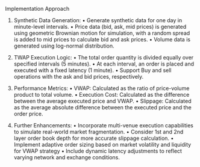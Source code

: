 Implementation Approach 

1.	Synthetic Data Generation:
•	Generate synthetic data for one day in minute-level intervals.
•	Price data (bid, ask, mid prices) is generated using geometric Brownian motion for simulation, with a random spread is added to mid prices to calculate bid and ask prices.
•	Volume data is generated using log-normal distribution.

2.	TWAP Execution Logic:
•	The total order quantity is divided equally over specified intervals (5 minutes).
•	At each interval, an order is placed and executed with a fixed latency (1 minute).
•	Support Buy and sell operations with the ask and bid prices, respectively.

3.	Performance Metrics:
•	VWAP: Calculated as the ratio of price-volume product to total volume.
•	Execution Cost: Calculated as the difference between the average executed price and VWAP.
•	Slippage: Calculated as the average absolute difference between the executed price and the order price.

4.	Further Enhancements:
•	Incorporate multi-venue execution capabilities to simulate real-world market fragmentation.
•	Consider 1st and 2nd layer order book depth for more accurate slippage calculation.
•	Implement adaptive order sizing based on market volatility and liquidity for VWAP strategy
•	Include dynamic latency adjustments to reflect varying network and exchange conditions.
